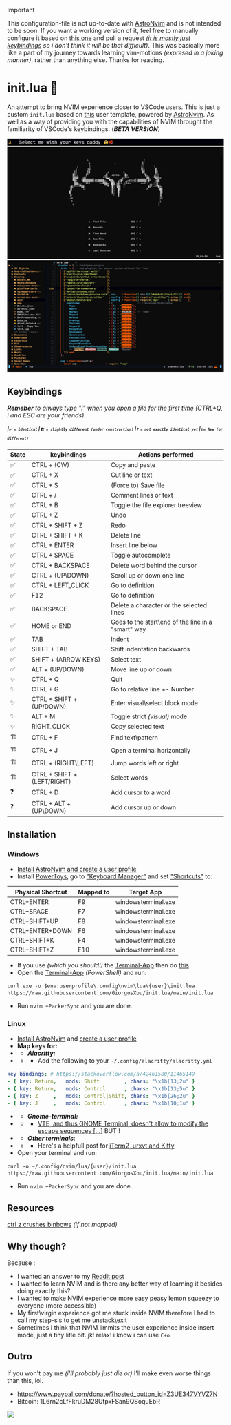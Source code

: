 
> [!IMPORTANT]  
> This configuration-file is not up-to-date with [AstroNvim](https://github.com/AstroNvim/AstroNvim) and is not intended to be soon. If you want a working version of it, feel free to manually configure it based on [this one](https://github.com/GiorgosXou/our-neovim-setup) and pull a request *([it is mostly just keybindings](https://github.com/GiorgosXou/init.lua/blob/64dda3cd9fe81e3cfe6d51a82c0ce8924b9d0804/init.lua#L303-L429) so i don't think it will be that difficult)*. This was basically more like a part of my journey towards learning vim-motions *(expresed in a joking manner)*, rather than anything else. Thanks for reading.


# init.lua 🤡
An attempt to bring NVIM experience closer to VSCode users. This is just a custom `init.lua` based on [this][11] user template, powered by [AstroNvim][12]. As well as a way of providing you with the capabilities of NVIM throught the familiarity of VSCode's keybindings. (***BETA VERSION***)

<div align="center"><p>
<img src=".\images\meme.gif"/>
<img src=".\images\1.jpg"   />
<img src=".\images\2.jpg"   />
</p></div>


## Keybindings
***Remeber*** *to always type "i" when you open a file for the first time (CTRL+Q, i and ESC are your friends)*.

<sub><sup>***|`✅ = identical` |`🏗️ = slightly different (under construction)` |`❓ = not exactly identical yet` |`✨= New (or different)`***</sub></sup>

|State|         keybindings         |                  Actions performed                 |
| --- | --------------------------- | -------------------------------------------------- |
|  ✅ | CTRL + (C\V)                | Copy and paste                                     |
|  ✅ | CTRL + X                    | Cut line or text                                   |
|  ✅ | CTRL + S                    | (Force to) Save file                               |
|  ✅ | CTRL + /                    | Comment lines or text                              |
|  ✅ | CTRL + B                    | Toggle the file explorer treeview                  |
|  ✅ | CTRL + Z                    | Undo                                               |
|  ✅ | CTRL + SHIFT + Z            | Redo                                               |
|  ✅ | CTRL + SHIFT + K            | Delete line                                        |
|  ✅ | CTRL + ENTER                | Insert line below                                  |
|  ✅ | CTRL + SPACE                | Toggle autocomplete                                |
|  ✅ | CTRL + BACKSPACE            | Delete word behind the cursor                      |
|  ✅ | CTRL + (UP\DOWN)            | Scroll up or down one line                         |
|  ✅ | CTRL + LEFT_CLICK           | Go to definition                                   |
|  ✅ | F12                         | Go to definition                                   |
|  ✅ | BACKSPACE                   | Delete a character or the selected lines           |
|  ✅ | HOME or END                 | Goes to the start\end of the line in a "smart" way |
|  ✅ | TAB                         | Indent                                             |
|  ✅ | SHIFT + TAB                 | Shift indentation backwards                        |
|  ✅ | SHIFT + (ARROW KEYS)        | Select text                                        |
|  ✅ | ALT + (UP/DOWN)             | Move line up or down                               |
|  ✨ | CTRL + Q                    | Quit                                               |
|  ✨ | CTRL + G                    | Go to relative line +- Number                      |
|  ✨ | CTRL + SHIFT + (UP/DOWN)    | Enter visual\select block mode                     |
|  ✨ | ALT + M                     | Toggle strict *(visual)* mode                      |
|  ✨ | RIGHT_CLICK                 | Copy selected text                                 |
|  🏗️ | CTRL + F                    | Find text\pattern                                  |
|  🏗️ | CTRL + J                    | Open a terminal horizontally                       |
|  🏗️ | CTRL + (RIGHT\LEFT)         | Jump words left or right                           |
|  🏗️ | CTRL + SHIFT + (LEFT/RIGHT) | Select words                                       |
|  ❓ | CTRL + D                    | Add cursor to a word                               |
|  ❓ | CTRL + ALT + (UP\DOWN)      | Add cursor up or down                              |



## Installation
### Windows
* [Install AstroNvim and create a user profile][0] 
* Install [PowerToys][4], go to ["Keyboard Manager"][5] and set ["Shortcuts"][6] to:

| Physical Shortcut | Mapped to |     Target App      |
| ----------------- | --------- | ------------------- |
| CTRL+ENTER        | F9        | windowsterminal.exe |
| CTRL+SPACE        | F7        | windowsterminal.exe |
| CTRL+SHIFT+UP     | F8        | windowsterminal.exe |
| CTRL+ENTER+DOWN   | F6        | windowsterminal.exe |
| CTRL+SHIFT+K      | F4        | windowsterminal.exe |
| CTRL+SHIFT+Z      | F10       | windowsterminal.exe |


* If you use *(which you should!)* the [Terminal-App][3] then do [this][7]
* Open the [Terminal-App][3] *(PowerShell)* and run:
```terminal
curl.exe -o $env:userprofile\.config\nvim\lua\{user}\init.lua https://raw.githubusercontent.com/GiorgosXou/init.lua/main/init.lua
```
* Run `nvim +PackerSync` and you are done.

### Linux
* [Install AstroNvim][1] and [create a user profile][2]
* **Map keys for:**
* * ***Alacritty:***
* * * Add the following to your `~/.config/alacritty/alacritty.yml`
```yml
key_bindings: # https://stackoverflow.com/a/42461580/11465149
- { key: Return,   mods: Shift        , chars: "\x1b[13;2u" }
- { key: Return,   mods: Control      , chars: "\x1b[13;5u" }
- { key: Z     ,   mods: Control|Shift, chars: "\x1b[26;2u" }
- { key: J     ,   mods: Control      , chars: "\x1b[10;1u" }
```
* * ***Gnome-terminal:***
* * * [VTE, and thus GNOME Terminal, doesn't allow to modify the escape sequences  [...]][8] BUT !
* * ***Other terminals***:
* * * Here's a helpfull post for [iTerm2, urxvt and Kitty][9]
* Open your terminal and run:
```terminal
curl -o ~/.config/nvim/lua/{user}/init.lua https://raw.githubusercontent.com/GiorgosXou/init.lua/main/init.lua
```
* Run `nvim +PackerSync` and you are done.


## Resources
[ctrl z crushes binbows][13] *(if not mapped)*

## Why though?
Because :
* I wanted an answer to my [Reddit post][10]
* I wanted to learn NVIM and is there any better way of learning it besides doing exactly this?
* I wanted to make NVIM experience more easy peasy lemon squeezy to everyone (more accessible)
* My first\virgin experience got me stuck inside NVIM therefore I had to call my step-sis to get me unstack\exit
* Sometimes I think that NVIM limmits the user experience inside insert mode, just a tiny litle bit. jk! relax! i know i can use `C+o`


## Outro
If you won't pay me *(i'll probably just die or)* I'll make even worse things than this, lol. 

* https://www.paypal.com/donate/?hosted_button_id=Z3UE347VYVZ7N
* Bitcoin: 1L6rn2cLfFkruDM28UtpxFSan9QSoquEbR

<img src="https://img.shields.io/github/last-commit/GiorgosXou/init.lua?color=%4dc71f&label=Last%20Commit%20Suicide&logo=github&style=flat-square"/>



<!--
    https://github.com/hrsh7th/nvim-cmp/issues/429
    https://github.com/neovim/neovim/issues/8139 
    https://www.reddit.com/r/neovim/comments/njt6qs/how_to_create_a_newline_in_lua/
    https://www.reddit.com/r/neovim/comments/lldriy/get_register_n_from_lua/
    https://www.reddit.com/r/neovim/comments/q9ifd6/enable_nvimcmp_only_on_tab/
    https://stackoverflow.com/questions/27751462/scrolling-long-wrapped-lines-in-vim
    https://stackoverflow.com/questions/15561132/run-command-when-vim-enters-visual-mode
    https://unix.stackexchange.com/questions/179242/how-can-i-enter-visual-mode-after-or-to-the-right-of-the-cursor

    if this goes well i might consider making an init for every terminal?
-->

[0]:  https://github.com/GiorgosXou/Random-stuff/blob/main/Notes/note3.md
[1]:  https://github.com/AstroNvim/AstroNvim#%EF%B8%8F-installation
[2]:  https://astronvim.github.io/configuration/manage_user_config
[3]:  https://apps.microsoft.com/store/detail/windows-terminal/9N0DX20HK701
[4]:  https://apps.microsoft.com/store/detail/microsoft-powertoys/XP89DCGQ3K6VLD
[5]:  https://docs.microsoft.com/en-us/windows/powertoys/keyboard-manager
[6]:  https://docs.microsoft.com/en-us/windows/powertoys/keyboard-manager#remap-shortcuts
[7]:  https://stackoverflow.com/a/65109836/11465149
[8]:  https://askubuntu.com/a/1414453/1425586
[9]:  https://stackoverflow.com/a/42461580/11465149
[10]: https://www.reddit.com/r/neovim/comments/rup7no/vscode_keybinding_in_nvim/
[11]: https://github.com/AstroNvim/AstroNvim/tree/main/lua/user_example
[12]: https://github.com/AstroNvim/AstroNvim
[13]: https://github.com/neovim/neovim/issues/8139
